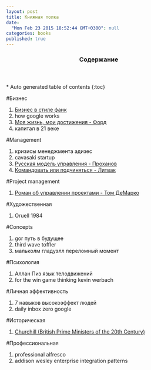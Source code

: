 ```yaml
---
layout: post
title: Книжная полка
date: 
  "Mon Feb 23 2015 18:52:44 GMT+0300": null
categories: books
published: true
---
```


<section id="table-of-contents" class="toc">
  <header>
    <h3>Содержание</h3>
  </header>
<div markdown="1">
*  Auto generated table of contents
{:toc}
</div>
</section><!-- /#table-of-contents -->

#Бизнес

1. [Бизнес в стиле фанк](http://www.litres.ru/yonas-ridderstrale/kell-nordstrem/biznes-v-stile-fank-kapital-plyashet-pod-dudku-talanta/)
2. how google works
3. [Моя жизнь, мои достижения - Форд](http://www.litres.ru/genri-ford/moya-zhizn-moi-dostizheniya-4/)
4. капитал в 21 веке


#Management

1. кризисы менеджмента адизес
2. cavasaki startup
3. [Русская модель управления - Проханов](http://www.litres.ru/aleksandr-prohorov/russkaya-model-upravleniya/)
4. [Командовать или подчиняться - Литвак](http://www.ozon.ru/context/detail/id/3830563/)

#Project management

1. [Роман об управлении проектами - Том ДеМарко](http://www.litres.ru/tom-demarko/deadline-roman-ob-upravlenii-proektami/5631320/)



#Художественная

1. Oruell 1984

#Concepts

1. gor путь в будущее
2. third wave toffler
3. мальколм гладуэлл переломный момент

#Психология

1. Аллан Пиз язык телодвижений
2. for the win game thinking kevin werbach


#Личная эффективность

1. 7 навыков высокоэффект людей
2. daily inbox zero google

#Историческая

1. [Churchill (British Prime Ministers of the 20th Century) ](https://www.goodreads.com/book/show/3014252-churchill)

#Профессиональная

1. professional alfresco
2. addison wesley enterprise integration patterns

